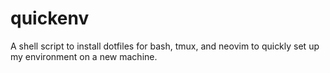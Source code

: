# quickenv

A shell script to install dotfiles for bash, tmux, and neovim to quickly set up my environment on a new machine.
